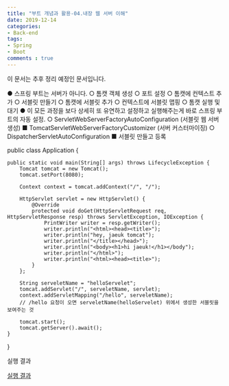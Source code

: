 ```yaml
---
title: "부트 개념과 활용-04.내장 웹 서버 이해"
date: 2019-12-14
categories:
- Back-end
tags:
- Spring 
- Boot
comments : true
---
```


이 문서는 추후 정리 예정인 문서입니다.

● 스프링 부트는 서버가 아니다.
○ 톰캣 객체 생성
○ 포트 설정
○ 톰캣에 컨텍스트 추가
○ 서블릿 만들기
○ 톰캣에 서블릿 추가
○ 컨텍스트에 서블릿 맵핑
○ 톰캣 실행 및 대기
● 이 모든 과정을 보다 상세히 또 유연하고 설정하고 실행해주는게 바로 스프링 부트의
자동 설정.
○ ServletWebServerFactoryAutoConfiguration (서블릿 웹 서버 생성)
■ TomcatServletWebServerFactoryCustomizer (서버 커스터마이징)
○ DispatcherServletAutoConfiguration
■ 서블릿 만들고 등록




 public class Application {

    public static void main(String[] args) throws LifecycleException {
        Tomcat tomcat = new Tomcat();
        tomcat.setPort(8080);

        Context context = tomcat.addContext("/", "/");

        HttpServlet servlet = new HttpServlet() {
            @Override
            protected void doGet(HttpServletRequest req, HttpServletResponse resp) throws ServletException, IOException {
                PrintWriter writer = resp.getWriter();
                writer.println("<html><head><title>");
                writer.println("hey, jaeuk tomcat");
                writer.println("</title></head>");
                writer.println("<body><h1>hi jaeuk!</h1></body");
                writer.println("</html>");
                writer.println("<html><head><title>");
            }
        };

        String serveletName = "helloServelet";
        tomcat.addServlet("/", serveletName, servlet);
        context.addServletMapping("/hello", serveletName);
        // /hello 요청이 오면 serveletName(helloServelet) 위에서 생성한 서블릿을 보여주는 것

        tomcat.start();
        tomcat.getServer().await();
    }
}



실행 결과

[실행 결과](https://github.com/jaeuk2274/jaeuk2274.github.io/blob/master/_posts/img/%EC%8A%A4%ED%94%84%EB%A7%81%20%EB%B6%80%ED%8A%B8%20%EA%B0%9C%EB%85%90%EA%B3%BC%20%ED%99%9C%EC%9A%A9/01.real%20tomcat.png?raw=true)

